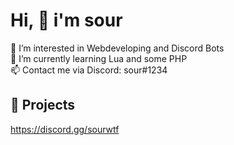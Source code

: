 # Hi, 👋 i'm sour

👀 I’m interested in Webdeveloping and Discord Bots <br>
🌱 I’m currently learning Lua and some PHP <br>
📫 Contact me via Discord: sour#1234

## 🤖 Projects

https://discord.gg/sourwtf
